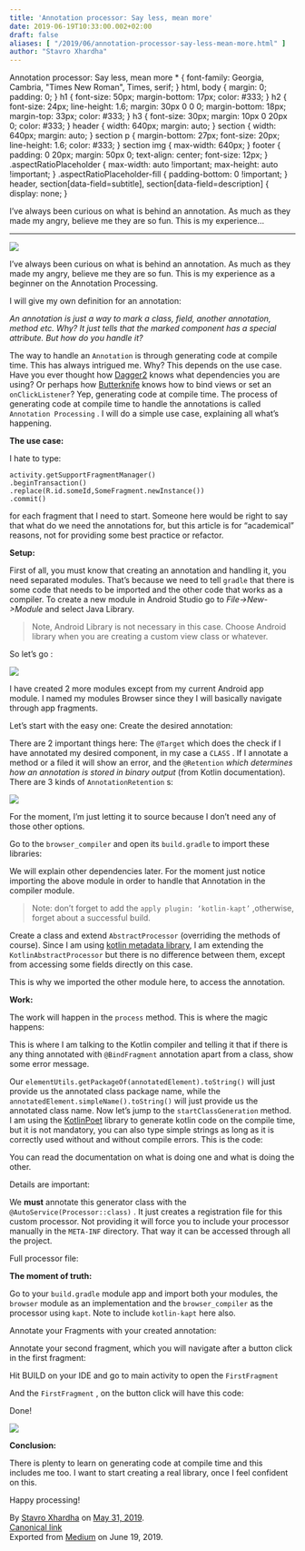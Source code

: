 ```yaml
---
title: 'Annotation processor: Say less, mean more'
date: 2019-06-19T10:33:00.002+02:00
draft: false
aliases: [ "/2019/06/annotation-processor-say-less-mean-more.html" ]
author: "Stavro Xhardha"
---
```


Annotation processor: Say less, mean more \* { font-family: Georgia, Cambria, "Times New Roman", Times, serif; } html, body { margin: 0; padding: 0; } h1 { font-size: 50px; margin-bottom: 17px; color: #333; } h2 { font-size: 24px; line-height: 1.6; margin: 30px 0 0 0; margin-bottom: 18px; margin-top: 33px; color: #333; } h3 { font-size: 30px; margin: 10px 0 20px 0; color: #333; } header { width: 640px; margin: auto; } section { width: 640px; margin: auto; } section p { margin-bottom: 27px; font-size: 20px; line-height: 1.6; color: #333; } section img { max-width: 640px; } footer { padding: 0 20px; margin: 50px 0; text-align: center; font-size: 12px; } .aspectRatioPlaceholder { max-width: auto !important; max-height: auto !important; } .aspectRatioPlaceholder-fill { padding-bottom: 0 !important; } header, section\[data-field=subtitle\], section\[data-field=description\] { display: none; }

I’ve always been curious on what is behind an annotation. As much as they made my angry, believe me they are so fun. This is my experience…

* * *

![](https://cdn-images-1.medium.com/max/800/1*Jsodd7y2uNxBeWED_ufuHg.jpeg)

I’ve always been curious on what is behind an annotation. As much as they made my angry, believe me they are so fun. This is my experience as a beginner on the Annotation Processing.

I will give my own definition for an annotation:

_An annotation is just a way to mark a class, field, another annotation, method etc. Why? It just tells that the marked component has a special attribute. But how do you handle it?_

The way to handle an `Annotation` is through generating code at compile time. This has always intrigued me. Why? This depends on the use case. Have you ever thought how [Dagger2](https://github.com/google/dagger) knows what dependencies you are using? Or perhaps how [Butterknife](https://jakewharton.github.io/butterknife/) knows how to bind views or set an `onClickListener`? Yep, generating code at compile time. The process of generating code at compile time to handle the annotations is called `Annotation Processing` . I will do a simple use case, explaining all what’s happening.

**The use case:**

I hate to type:

```
activity.getSupportFragmentManager()  
.beginTransaction()  
.replace(R.id.someId,SomeFragment.newInstance())  
.commit()
```

for each fragment that I need to start. Someone here would be right to say that what do we need the annotations for, but this article is for “academical” reasons, not for providing some best practice or refactor.

**Setup:**

First of all, you must know that creating an annotation and handling it, you need separated modules. That’s because we need to tell `gradle` that there is some code that needs to be imported and the other code that works as a compiler. To create a new module in Android Studio go to _File->New->Module_ and select Java Library.

> Note, Android Library is not necessary in this case. Choose Android library when you are creating a custom view class or whatever.

So let’s go :

![](https://cdn-images-1.medium.com/max/800/1*CZm2Gzk1ChAbRFkK_gcPkA.png)

I have created 2 more modules except from my current Android app module. I named my modules Browser since they I will basically navigate through app fragments.

Let’s start with the easy one: Create the desired annotation:

There are 2 important things here: The `@Target` which does the check if I have annotated my desired component, in my case a `CLASS` . If I annotate a method or a filed it will show an error, and the `@Retention` _which determines how an annotation is stored in binary output_ (from Kotlin documentation). There are 3 kinds of `AnnotationRetention` s:

![](https://cdn-images-1.medium.com/max/800/1*k0uhVDP1LrBlQRKevAHVxA.png)

For the moment, I’m just letting it to source because I don’t need any of those other options.

Go to the `browser_compiler` and open its `build.gradle` to import these libraries:

We will explain other dependencies later. For the moment just notice importing the above module in order to handle that Annotation in the compiler module.

> Note: don’t forget to add the `apply plugin: ‘kotlin-kapt’` ,otherwise, forget about a successful build.

Create a class and extend `AbstractProcessor` (overriding the methods of course). Since I am using [kotlin metadata library](https://github.com/Takhion/kotlin-metadata), I am extending the `KotlinAbstractProcessor` but there is no difference between them, except from accessing some fields directly on this case.

This is why we imported the other module here, to access the annotation.

**Work:**

The work will happen in the `process` method. This is where the magic happens:

This is where I am talking to the Kotlin compiler and telling it that if there is any thing annotated with `@BindFragment` annotation apart from a class, show some error message.

Our `elementUtils.getPackageOf(annotatedElement).toString()` will just provide us the annotated class package name, while the `annotatedElement.simpleName().toString()` will just provide us the annotated class name. Now let’s jump to the `startClassGeneration` method. I am using the [KotlinPoet](https://github.com/square/kotlinpoet) library to generate kotlin code on the compile time, but it is not mandatory, you can also type simple strings as long as it is correctly used without and without compile errors. This is the code:

You can read the documentation on what is doing one and what is doing the other.

Details are important:

We **must** annotate this generator class with the `@AutoService(Processor::class)` . It just creates a registration file for this custom processor. Not providing it will force you to include your processor manually in the `META-INF` directory. That way it can be accessed through all the project.

Full processor file:

**The moment of truth:**

Go to your `build.gradle` module app and import both your modules, the `browser` module as an implementation and the `browser_compiler` as the processor using `kapt`. Note to include `kotlin-kapt` here also.

Annotate your Fragments with your created annotation:

Annotate your second fragment, which you will navigate after a button click in the first fragment:

Hit BUILD on your IDE and go to main activity to open the `FirstFragment`

And the `FirstFragment` , on the button click will have this code:

Done!

![](https://cdn-images-1.medium.com/max/800/1*Jp2AG9J0ou_8KarZmlPx1w.gif)

**Conclusion:**

There is plenty to learn on generating code at compile time and this includes me too. I want to start creating a real library, once I feel confident on this.

Happy processing!

By [Stavro Xhardha](https://medium.com/@stavro96) on [May 31, 2019](https://medium.com/p/b0e23dd9a3e2).  
[Canonical link](https://medium.com/@stavro96/annotation-processor-say-less-mean-more-b0e23dd9a3e2)  
Exported from [Medium](https://medium.com/) on June 19, 2019.